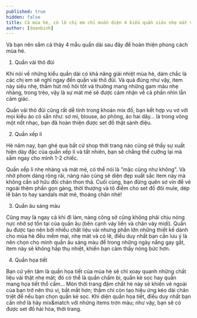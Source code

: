 ```yaml
---
published: true
hidden: false
title: Cả mùa hè, có lẽ chị em chỉ muốn diện 4 kiểu quần siêu nhẹ mát và cực thoải mái này
author: [doanbinh] 
---
```



Và bạn nên sắm cả thảy 4 mẫu quần dài sau đây để hoàn thiện phong cách mùa hè.

1. Quần vải thô đũi

Khi nói về những kiểu quần dài có khả năng giải nhiệt mùa hè, dám chắc là các chị em sẽ nghĩ ngay đến quần vải thô đũi. Và quả đúng như vậy, item này siêu nhẹ, thấm hút mồ hôi tốt và thường mang những gam màu nhẹ nhàng, trong trẻo, vậy là sự mát mẻ sẽ được cảm nhận về cả phần nhìn lẫn cảm giác.

Quần vải thô đũi cũng rất dễ tính trong khoản mix đồ, bạn kết hợp vu vơ với mọi kiểu áo có sẵn như: sơ mi, blouse, áo phông, áo hai dây… là trong vòng một nốt nhạc, bạn đã hoàn thiện được set đồ thật sành điệu.


2. Quần xếp li

Hè năm nay, bạn ghé qua bất cứ shop thời trang nào cũng sẽ thấy sự xuất hiện dày đặc của quần xếp li và tất nhiên, bạn sẽ chẳng thể cưỡng lại mà sắm ngay cho mình 1-2 chiếc.

Quần xếp li nhẹ nhàng và mát mẻ, có thể nói là "mặc cũng như không". Và nhờ phom dáng rộng rãi, nàng nào cũng sẽ diện đẹp xuất sắc item này mà không cần sở hữu đôi chân thon thả. Cuối cùng, bạn đừng quên sơ vin để vẻ ngoài thêm phần gọn gàng, thời thượng và tô điểm cho set đồ đôi mule, dép lê bản to hay sandals mát mẻ, thoáng chân nhé!


3. Quần âu sáng màu

Cũng may là ngay cả khi đi làm, nàng công sở cũng không phải chịu nóng nực nhờ sợ tồn tại của quần âu (bên cạnh váy liền và chân váy midi). Quần âu được tạo nên bởi nhiều chất liệu vải nhưng phần lớn những thiết kế dành cho mùa hè đều mềm mại, nhẹ mát và có lẽ, điều duy nhất bạn cần lưu ý là nên chọn cho mình quần âu sáng màu để trong những ngày nắng gay gắt, item này sẽ không hấp thụ nhiệt, khiến bạn cảm thấy nóng bức hơn.

4. Quần họa tiết

Bạn cứ yên tâm là quần họa tiết của mùa hè sẽ chỉ xoay quanh những chất liệu vải thật nhẹ mát; đó có thể là quần chấm bi, quần kẻ sọc hay quần mang họa tiết thổ cẩm… Món thời trang đậm chất hè này sẽ khiến vẻ ngoài của bạn trở nên thú vị, bắt mắt hơn; thậm chí còn tạo hiệu ứng kéo dài chân triệt để nếu bạn chọn quần kẻ sọc. Khi diện quần họa tiết, điều duy nhất bạn cần nhớ là hãy mix&match với những items trơn màu; như vậy, bạn sẽ có được set đồ hài hòa, thời trang.